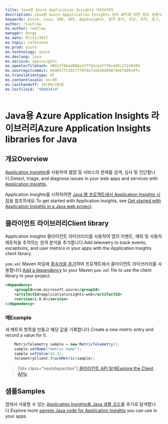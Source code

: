 ```yaml
---
title: Java용 Azure Application Insights 라이브러리
description: Java용 Azure Appplication Insights 관리 API에 대한 참조 설명서
keywords: Azure, Java, SDK, API, AppInsights, 원격 분석, 진단, 추적, 로그, 성능
author: rloutlaw
ms.author: routlaw
manager: douge
ms.date: 07/21/2017
ms.topic: reference
ms.prod: azure
ms.technology: azure
ms.devlang: java
ms.service: appinsights
ms.openlocfilehash: d881ff66ad806e13f7d2cbafff6ce85c23240304
ms.sourcegitcommit: b64017f119177f97da7a5930489874e67b09c0fc
ms.translationtype: HT
ms.contentlocale: ko-KR
ms.lasthandoff: 10/09/2018
ms.locfileid: "48893414"
---
```

# <a name="azure-application-insights-libraries-for-java"></a><span data-ttu-id="f9d7d-104">Java용 Azure Application Insights 라이브러리</span><span class="sxs-lookup"><span data-stu-id="f9d7d-104">Azure Application Insights libraries for Java</span></span>

## <a name="overview"></a><span data-ttu-id="f9d7d-105">개요</span><span class="sxs-lookup"><span data-stu-id="f9d7d-105">Overview</span></span>

<span data-ttu-id="f9d7d-106">[Application Insights](/azure/application-insights/app-insights-overview)를 사용하여 웹앱 및 서비스의 문제를 검색, 심사 및 진단합니다.</span><span class="sxs-lookup"><span data-stu-id="f9d7d-106">Detect, triage, and diagnose issues in your web apps and services with [Application Insights](/azure/application-insights/app-insights-overview).</span></span>

<span data-ttu-id="f9d7d-107">Application Insights를 시작하려면 [Java 웹 프로젝트에서 Application Insights 시작](/azure/application-insights/app-insights-java-get-started)을 참조하세요.</span><span class="sxs-lookup"><span data-stu-id="f9d7d-107">To get started with Application Insights, see [Get started with Application Insights in a Java web project](/azure/application-insights/app-insights-java-get-started).</span></span>

## <a name="client-library"></a><span data-ttu-id="f9d7d-108">클라이언트 라이브러리</span><span class="sxs-lookup"><span data-stu-id="f9d7d-108">Client library</span></span>

<span data-ttu-id="f9d7d-109">Application Insights 클라이언트 라이브러리를 사용하여 앱의 이벤트, 예외 및 사용자 메트릭을 추적하는 원격 분석을 추가합니다.</span><span class="sxs-lookup"><span data-stu-id="f9d7d-109">Add telemetry to track events, exceptions, and user metrics in your apps with the Application Insights client library.</span></span>

<span data-ttu-id="f9d7d-110">`pom.xml` Maven 파일에 [종속성을 추가](https://maven.apache.org/guides/getting-started/index.html#How_do_I_use_external_dependencies)하여 프로젝트에서 클라이언트 라이브러리를 사용합니다.</span><span class="sxs-lookup"><span data-stu-id="f9d7d-110">[Add a dependency](https://maven.apache.org/guides/getting-started/index.html#How_do_I_use_external_dependencies) to your Maven `pom.xml` file to use the client library in your project.</span></span>

```XML
<dependency>
    <groupId>com.microsoft.azure</groupId>
    <artifactId>applicationinsights-web</artifactId>   
    <version>1.0.8</version>
</dependency>
```   

### <a name="example"></a><span data-ttu-id="f9d7d-111">예</span><span class="sxs-lookup"><span data-stu-id="f9d7d-111">Example</span></span>

<span data-ttu-id="f9d7d-112">새 메트릭 항목을 만들고 해당 값을 기록합니다.</span><span class="sxs-lookup"><span data-stu-id="f9d7d-112">Create a new metric entry and record a value for it.</span></span>

```java
    MetricTelemetry sample = new MetricTelemetry();
    sample.setName("metric name");
    sample.setValue(42.3);
    telemetryClient.TrackMetric(sample);
```

> [!div class="nextstepaction"]
> [<span data-ttu-id="f9d7d-113">클라이언트 API 탐색</span><span class="sxs-lookup"><span data-stu-id="f9d7d-113">Explore the Client APIs</span></span>](/java/api/overview/azure/appinsights/client)

## <a name="samples"></a><span data-ttu-id="f9d7d-114">샘플</span><span class="sxs-lookup"><span data-stu-id="f9d7d-114">Samples</span></span>

<span data-ttu-id="f9d7d-115">앱에서 사용할 수 있는 [Application Insights용 Java 샘플 코드](https://azure.microsoft.com/en-us/resources/samples/?term=insights&platform=java)를 추가로 탐색합니다.</span><span class="sxs-lookup"><span data-stu-id="f9d7d-115">Explore more [sample Java code for Application Insights](https://azure.microsoft.com/en-us/resources/samples/?term=insights&platform=java) you can use in your apps.</span></span>

